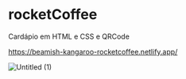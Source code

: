 # rocketCoffee
Cardápio em HTML e CSS e QRCode

https://beamish-kangaroo-rocketcoffee.netlify.app/

![Untitled (1)](https://user-images.githubusercontent.com/105244346/184713429-ce8b54e4-a7f8-4ccd-891e-12f3f4e1f68a.png) 




